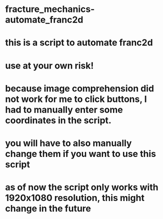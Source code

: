 # fracture_mechanics-automate_franc2d

# this is a script to automate franc2d 
# use at your own risk!

# because image comprehension did not work for me to click buttons, I had to manually enter some coordinates in the script. 
# you will have to also manually change them if you want to use this script
# as of now the script only works with 1920x1080 resolution, this might change in the future
#  
